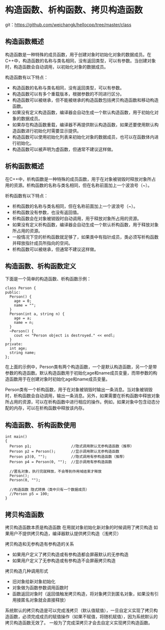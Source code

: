 # 构造函数、析构函数、拷贝构造函数
git：https://github.com/weichangk/hellocpp/tree/master/class

## 构造函数概述
构造函数是一种特殊的成员函数，用于创建对象时初始化对象的数据成员。在C++中，构造函数的名称与类名相同，没有返回类型，可以有参数。当创建对象时，构造函数会自动调用，以初始化对象的数据成员。

构造函数有以下特点：
- 构造函数的名称与类名相同，没有返回类型，可以有参数。
- 构造函数可以有多个重载版本，根据参数的不同进行区分。
- 构造函数可以被继承，但不能被继承的构造函数包括拷贝构造函数和移动构造函数。
- 如果没有定义构造函数，编译器会自动生成一个默认构造函数，用于初始化对象的数据成员。
- 如果存在构造函数重载，编译器不再提供默认构造函数，如果还要使用默认构造函数进行初始化时需要显示提供。
- 构造函数可以使用初始化列表来初始化对象的数据成员，也可以在函数体内进行初始化。
- 构造函数可以被声明为虚函数，但通常不建议这样做。

## 析构函数概述
在C++中，析构函数是一种特殊的成员函数，用于在对象被销毁时释放对象所占用的资源。析构函数的名称与类名相同，但在名称前面加上一个波浪号（~）。

析构函数有以下特点：
- 析构函数的名称与类名相同，但在名称前面加上一个波浪号（~）。
- 析构函数没有参数，也没有返回值。
- 析构函数会在对象被销毁时自动调用，用于释放对象所占用的资源。
- 如果没有定义析构函数，编译器会自动生成一个默认析构函数，用于释放对象所占用的资源。
- 一般情况下空的析构函数就足够了，如果类中有指针成员，类必须写析构函数并释放指针成员所指向的空间。
- 析构函数可以被继承，但通常不建议这样做。

## 构造函数、析构函数定义
下面是一个简单的构造函数、析构函数示例：
```
class Person {
public:
  Person() {
    age = 0;
    name = "";
  }
  Person(int a, string n) {
    age = a;
    name = n;
  }
  ~Person() {
    cout << "Person object is destroyed." << endl;
  }
private:
  int age;
  string name;
};
```
在上面的示例中，Person类有两个构造函数，一个是默认构造函数，另一个是带参数的构造函数。默认构造函数用于初始化age和name成员变量，而带参数的构造函数用于在创建对象时初始化age和name成员变量。

Person类有一个析构函数，用于在对象被销毁时输出一条消息。当对象被销毁时，析构函数会自动调用，输出一条消息。另外，如果需要在析构函数中释放对象所占用的资源，可以在析构函数中进行相应的操作。例如，如果对象中包含动态分配的内存，可以在析构函数中释放该内存。

## 构造函数、析构函数使用
```
int main()
{
  Person p1;                  //隐式调用默认无参构造函数（推荐）
  Person p2 = Person();       //显示调用默认无参构造函数
  Person p3(0, "");           //隐式调用有参构造函数（推荐）
  Person p4 = Person(0, "");  //显示调用有参构造函数

  //匿名对象，执行完就释放，不会等到作用域结束才释放
  Person();  
  Person(0, "");  

  //构造函数 隐式转换（类中只有一个数据成员）
  //Person p5 = 100;
}
```

## 拷贝构造函数
拷贝构造函数本质是构造函数
在用就对象初始化新对象的时候调用了拷贝构造
如果用户不提供拷贝构造，编译器默认提供拷贝构造（浅拷贝）

拷贝构造和无参构造有参构造的关系
- 如果用户定义了拷贝构造或有参构造都会屏蔽默认的无参构造
- 如果用户定义了无参构造或有参构造不会屏蔽拷贝构造

拷贝构造几种调用形式
- 旧对象给新对象初始化
- 对象做为函数参数调用函数时
- 函数返回对象时（返回值触发拷贝构造，将对象拷贝到匿名对象，如果没有引用接匿名对象就会直接释放）


系统默认的拷贝构造是可以完成浅拷贝（默认值赋值），一旦自定义实现了拷贝构造函数，必须完成成员的赋值操作（如果不赋值，将随机赋值），因为系统默认的拷贝构造函数无效了。
一般为了完成深拷贝才会去自定义实现拷贝构造函数。